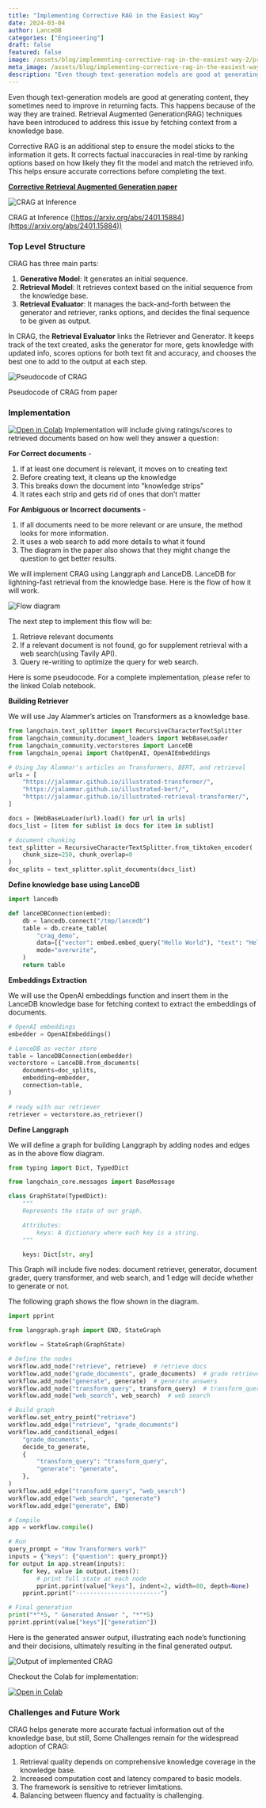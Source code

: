 ```yaml
---
title: "Implementing Corrective RAG in the Easiest Way"
date: 2024-03-04
author: LanceDB
categories: ["Engineering"]
draft: false
featured: false
image: /assets/blog/implementing-corrective-rag-in-the-easiest-way-2/preview-image.png
meta_image: /assets/blog/implementing-corrective-rag-in-the-easiest-way-2/preview-image.png
description: "Even though text-generation models are good at generating content, they sometimes need to improve in returning facts.  This happens because of the way they are trained."
---
```


Even though text-generation models are good at generating content, they sometimes need to improve in returning facts. This happens because of the way they are trained. Retrieval Augmented Generation(RAG) techniques have been introduced to address this issue by fetching context from a knowledge base.

Corrective RAG is an additional step to ensure the model sticks to the information it gets. It corrects factual inaccuracies in real-time by ranking options based on how likely they fit the model and match the retrieved info. This helps ensure accurate corrections before completing the text.

[**Corrective Retrieval Augmented Generation paper**](https://arxiv.org/pdf/2401.15884.pdf)

![CRAG at Inference](/assets/blog/implementing-corrective-rag-in-the-easiest-way-2/unnamed.png)

CRAG at Inference ([https://arxiv.org/abs/2401.15884](https://arxiv.org/abs/2401.15884))

### **Top Level Structure**

CRAG has three main parts:

1. **Generative Model**: It generates an initial sequence.
2. **Retrieval Model**: It retrieves context based on the initial sequence from the knowledge base.
3. **Retrieval Evaluator**: It manages the back-and-forth between the generator and retriever, ranks options, and decides the final sequence to be given as output.

In CRAG, the **Retrieval Evaluator** links the Retriever and Generator. It keeps track of the text created, asks the generator for more, gets knowledge with updated info, scores options for both text fit and accuracy, and chooses the best one to add to the output at each step.

![Pseudocode of CRAG](/assets/blog/implementing-corrective-rag-in-the-easiest-way-2/crag-pseudocode.png)

Pseudocode of CRAG from paper

### **Implementation**

[![Open in Colab](https://colab.research.google.com/assets/colab-badge.svg)](https://colab.research.google.com/github/lancedb/vectordb-recipes/blob/main/tutorials/Corrective-RAG-with_Langgraph/CRAG_with_Langgraph.ipynb)
Implementation will include giving ratings/scores to retrieved documents based on how well they answer a question:

**For Correct documents** -

1. If at least one document is relevant, it moves on to creating text
2. Before creating text, it cleans up the knowledge
3. This breaks down the document into “knowledge strips”
4. It rates each strip and gets rid of ones that don’t matter

**For Ambiguous or Incorrect documents** -

1. If all documents need to be more relevant or are unsure, the method looks for more information.
2. It uses a web search to add more details to what it found
3. The diagram in the paper also shows that they might change the question to get better results.

We will implement CRAG using Langgraph and LanceDB. LanceDB for lightning-fast retrieval from the knowledge base. Here is the flow of how it will work.

![Flow diagram](/assets/blog/implementing-corrective-rag-in-the-easiest-way-2/unnamed-1.png)

The next step to implement this flow will be:

1. Retrieve relevant documents
2. If a relevant document is not found, go for supplement retrieval with a web search(using Tavily API).
3. Query re-writing to optimize the query for web search.

Here is some pseudocode. For a complete implementation, please refer to the linked Colab notebook.

**Building Retriever**

We will use Jay Alammer’s articles on Transformers as a knowledge base.

```python
from langchain.text_splitter import RecursiveCharacterTextSplitter
from langchain_community.document_loaders import WebBaseLoader
from langchain_community.vectorstores import LanceDB
from langchain_openai import ChatOpenAI, OpenAIEmbeddings

# Using Jay Alammar's articles on Transformers, BERT, and retrieval
urls = [
    "https://jalammar.github.io/illustrated-transformer/",
    "https://jalammar.github.io/illustrated-bert/",
    "https://jalammar.github.io/illustrated-retrieval-transformer/",
]

docs = [WebBaseLoader(url).load() for url in urls]
docs_list = [item for sublist in docs for item in sublist]

# document chunking
text_splitter = RecursiveCharacterTextSplitter.from_tiktoken_encoder(
    chunk_size=250, chunk_overlap=0
)
doc_splits = text_splitter.split_documents(docs_list)
```

**Define knowledge base using LanceDB**

```python
import lancedb

def lanceDBConnection(embed):
    db = lancedb.connect("/tmp/lancedb")
    table = db.create_table(
        "crag_demo",
        data=[{"vector": embed.embed_query("Hello World"), "text": "Hello World"}],
        mode="overwrite",
    )
    return table
```

**Embeddings Extraction**

We will use the OpenAI embeddings function and insert them in the LanceDB knowledge base for fetching context to extract the embeddings of documents.

```python
# OpenAI embeddings
embedder = OpenAIEmbeddings()

# LanceDB as vector store
table = lanceDBConnection(embedder)
vectorstore = LanceDB.from_documents(
    documents=doc_splits,
    embedding=embedder,
    connection=table,
)

# ready with our retriever
retriever = vectorstore.as_retriever()
```

**Define Langgraph**

We will define a graph for building Langgraph by adding nodes and edges as in the above flow diagram.

```python
from typing import Dict, TypedDict

from langchain_core.messages import BaseMessage

class GraphState(TypedDict):
    """
    Represents the state of our graph.

    Attributes:
        keys: A dictionary where each key is a string.
    """

    keys: Dict[str, any]
```

This Graph will include five nodes: document retriever, generator, document grader, query transformer, and web search, and 1 edge will decide whether to generate or not.

The following graph shows the flow shown in the diagram.

```python
import pprint

from langgraph.graph import END, StateGraph

workflow = StateGraph(GraphState)

# Define the nodes
workflow.add_node("retrieve", retrieve)  # retrieve docs
workflow.add_node("grade_documents", grade_documents)  # grade retrieved docs
workflow.add_node("generate", generate)  # generate answers
workflow.add_node("transform_query", transform_query)  # transform_query for web search
workflow.add_node("web_search", web_search)  # web search

# Build graph
workflow.set_entry_point("retrieve")
workflow.add_edge("retrieve", "grade_documents")
workflow.add_conditional_edges(
    "grade_documents",
    decide_to_generate,
    {
        "transform_query": "transform_query",
        "generate": "generate",
    },
)
workflow.add_edge("transform_query", "web_search")
workflow.add_edge("web_search", "generate")
workflow.add_edge("generate", END)

# Compile
app = workflow.compile()

# Run
query_prompt = "How Transformers work?"
inputs = {"keys": {"question": query_prompt}}
for output in app.stream(inputs):
    for key, value in output.items():
        # print full state at each node
        pprint.pprint(value["keys"], indent=2, width=80, depth=None)
    pprint.pprint("------------------------")

# Final generation
print("*"*5, " Generated Answer ", "*"*5)
pprint.pprint(value["keys"]["generation"])
```

Here is the generated answer output, illustrating each node’s functioning and their decisions, ultimately resulting in the final generated output.

![Output of implemented CRAG](/assets/blog/implementing-corrective-rag-in-the-easiest-way-2/output.png)

Checkout the Colab for implementation:

[![Open in Colab](https://colab.research.google.com/assets/colab-badge.svg)](https://colab.research.google.com/github/lancedb/vectordb-recipes/blob/main/tutorials/Corrective-RAG-with_Langgraph/CRAG_with_Langgraph.ipynb)

### **Challenges and Future Work**

CRAG helps generate more accurate factual information out of the knowledge base, but still, Some Challenges remain for the widespread adoption of CRAG:

1. Retrieval quality depends on comprehensive knowledge coverage in the knowledge base.
2. Increased computation cost and latency compared to basic models.
3. The framework is sensitive to retriever limitations.
4. Balancing between fluency and factuality is challenging.
